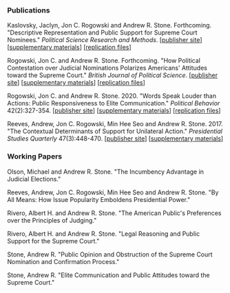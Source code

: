 ### Publications

Kaslovsky, Jaclyn, Jon C. Rogowski and Andrew R. Stone. Forthcoming. "Descriptive Representation and Public Support for Supreme Court Nominees." *Political Science Research and Methods*. [[publisher site](https://doi.org/10.1017/psrm.2019.59)] [[supplementary materials](https://www.cambridge.org/core/journals/political-science-research-and-methods/article/descriptive-representation-and-public-support-for-supreme-court-nominees/4044D595EFB6E1EC361314BF3319DB1A#fndtn-supplementary-materials)] [[replication files](https://doi.org/10.7910/DVN/QFWIHD)]

Rogowski, Jon C. and Andrew R. Stone. Forthcoming. "How Political Contestation over Judicial Nominations Polarizes Americans' Attitudes toward the Supreme Court." *British Journal of Political Science*. [[publisher site]()] [[supplementary materials]()] [[replication files]()]

Rogowski, Jon C. and Andrew R. Stone. 2020. "Words Speak Louder than Actions: Public Responsiveness to Elite Communication." *Political Behavior* 42(2):327-354. [[publisher site]()] [[supplementary materials]()] [[replication files]()]

Reeves, Andrew, Jon C. Rogowski, Min Hee Seo and Andrew R. Stone. 2017. "The Contextual Determinants of Support for Unilateral Action." *Presidential Studies Quarterly* 47(3):448-470. [[publisher site]()] [[supplementary materials]()]

### Working Papers

Olson, Michael and Andrew R. Stone. "The Incumbency Advantage in Judicial Elections."

Reeves, Andrew, Jon C. Rogowski, Min Hee Seo and Andrew R. Stone. "By All Means: How Issue Popularity Emboldens Presidential Power."

Rivero, Albert H. and Andrew R. Stone. "The American Public's Preferences over the Principles of Judging."

Rivero, Albert H. and Andrew R. Stone. "Legal Reasoning and Public Support for the Supreme Court."

Stone, Andrew R. "Public Opinion and Obstruction of the Supreme Court Nomination and Confirmation Process."

Stone, Andrew R. "Elite Communication and Public Attitudes toward the Supreme Court." 
